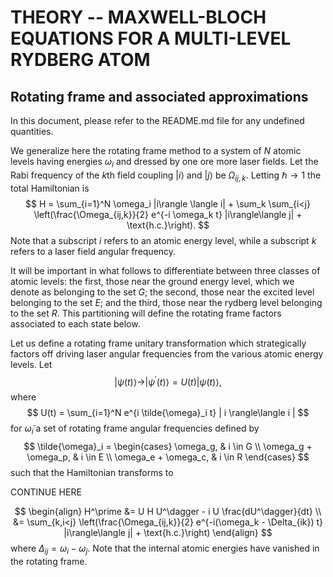# THEORY -- MAXWELL-BLOCH EQUATIONS FOR A MULTI-LEVEL RYDBERG ATOM

## Rotating frame and associated approximations

In this document, please refer to the README.md file for any undefined quantities.

We generalize here the rotating frame method to a system of $N$ atomic levels having energies $\omega_i$ and dressed by one ore more laser fields. Let the Rabi frequency of the $k\text{th}$ field coupling $|i\rangle$ and $|j\rangle$ be $\Omega_{ij,k}$. Letting $\hbar\rightarrow 1$ the total Hamiltonian is
$$
H = \sum_{i=1}^N \omega_i |i\rangle \langle i| + \sum_k \sum_{i<j} \left(\frac{\Omega_{ij,k}}{2} e^{-i \omega_k t} |i\rangle\langle j| + \text{h.c.}\right).
$$
Note that a subscript $i$ refers to an atomic energy level, while a subscript $k$ refers to a laser field angular frequency.

It will be important in what follows to differentiate between three classes of atomic levels: the first, those near the ground energy level, which we denote as belonging to the set $G$; the second, those near the excited level belonging to the set $E$; and the third, those near the rydberg level belonging to the set $R$. This partitioning will define the rotating frame factors associated to each state below.

Let us define a rotating frame unitary transformation which strategically factors off driving laser angular frequencies from the various atomic energy levels. Let
$$
|\psi(t)\rangle \rightarrow |\psi^\prime(t)\rangle = U(t) |\psi(t)\rangle,
$$
where
$$
U(t) = \sum_{i=1}^N e^{i \tilde{\omega}_i t} | i \rangle\langle i |
$$
for $\tilde{\omega}_i$ a set of rotating frame angular frequencies defined by
$$
\tilde{\omega}_i =
\begin{cases}
\omega_g, & i \in G \\
\omega_g + \omega_p, & i \in E \\
\omega_e + \omega_c, & i \in R
\end{cases}
$$
such that the Hamiltonian transforms to

CONTINUE HERE

$$
\begin{align}
H^\prime &= U H U^\dagger - i U \frac{dU^\dagger}{dt} \\
&= \sum_{k,i<j} \left(\frac{\Omega_{ij,k}}{2} e^{-i(\omega_k - \Delta_{ik}) t} |i\rangle\langle j| + \text{h.c.}\right)
\end{align}
$$
where $\Delta_{ij} = \omega_i - \omega_j$. Note that the internal atomic energies have vanished in the rotating frame.

